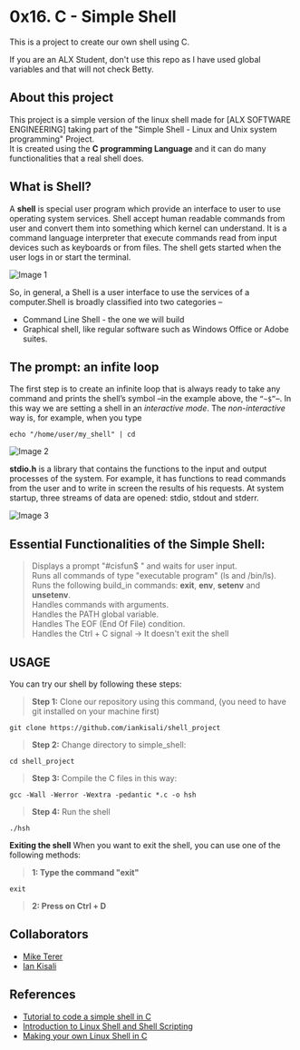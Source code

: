 # 0x16. C - Simple Shell
This is a project to create our own shell using C.

If you are an ALX Student, don't use this repo as I have used global variables and that will not check Betty.

## About this project
This project is a simple version of the linux shell made for [ALX SOFTWARE ENGINEERING] taking part of the "Simple Shell - Linux and Unix system programming" Project.\
It is created using the **C programming Language** and it can do many functionalities that a real shell does.

## What is Shell?
A **shell** is special user program which provide an interface to user to use operating system services. Shell accept human readable commands from user and convert them into something which kernel can understand. It is a command language interpreter that execute commands read from input devices such as keyboards or from files. The shell gets started when the user logs in or start the terminal.


![Image 1](https://media-exp1.licdn.com/dms/image/C4E12AQEDSX9NeoGOvw/article-inline_image-shrink_1500_2232/0/1587095871027?e=1668038400&v=beta&t=t2LGkg7FNwScqSJg2MNIwVGNIfZsLwu1CR7JWY09GLw)

So, in general, a Shell is a user interface to use the services of a computer.Shell is broadly classified into two categories –

- Command Line Shell - the one we will build
- Graphical shell, like regular software such as Windows Office or Adobe suites.

## The prompt: an infite loop
The first step is to create an infinite loop that is always ready to take any command and prints the shell’s symbol –in the example above, the `“~$”`–. In this way we are setting a shell in an *interactive mode*. The *non-interactive* way is, for example, when you type 

`echo "/home/user/my_shell" | cd` 


![Image 2](https://media-exp1.licdn.com/dms/image/C4E12AQGVMYV-Jz53uw/article-inline_image-shrink_1000_1488/0/1587095762976?e=1668038400&v=beta&t=XrfWeA3cfEzm5ddjs-t0e6Rh-aS9z1n3c0kTKGrNujs)


**stdio.h** is a library that contains the functions to the input and output processes of the system. For example, it has functions to read commands from the user and to write in screen the results of his requests. At system startup, three streams of data are opened: stdio, stdout and stderr.

![Image 3](https://media-exp1.licdn.com/dms/image/C4E12AQFnWxtC20lrBg/article-inline_image-shrink_1000_1488/0/1587095896294?e=1668038400&v=beta&t=GXPt7YsKWEm07h8tC59A2DRQru_n_Djw9zwE9nourNA)


## Essential Functionalities of the Simple Shell:
> Displays a prompt "#cisfun$ " and waits for user input.\
> Runs all commands of type "executable program" (ls and /bin/ls).\
> Runs the following build_in commands: **exit**, **env**, **setenv** and **unsetenv**.\
> Handles commands with arguments.\
> Handles the PATH global variable.\
> Handles The EOF (End Of File) condition.\
> Handles the Ctrl + C signal -> It doesn't exit the shell

## USAGE
You can try our shell by following these steps:
> **Step 1:** Clone our repository using this command, (you need to have git installed on your machine first)
````
git clone https://github.com/iankisali/shell_project
````
> **Step 2:** Change directory to simple_shell:
````
cd shell_project
````
> **Step 3:** Compile the C files in this way:
````
gcc -Wall -Werror -Wextra -pedantic *.c -o hsh
````
> **Step 4:** Run the shell
````
./hsh
````
**Exiting the shell**
When you want to exit the shell, you can use one of the following methods:
> **1: Type the command "exit"**
````
exit
````
> **2: Press on Ctrl + D**



## Collaborators
- [Mike Terer](https://github.com/terermike/) 
- [Ian Kisali](https://github.com/iankisali)

## References
- [Tutorial to code a simple shell in C](https://www.linkedin.com/pulse/tutorial-code-simple-shell-c-ricardo-hincapi%C3%A9-trujillo/)
- [Introduction to Linux Shell and Shell Scripting](https://www.geeksforgeeks.org/introduction-linux-shell-shell-scripting/)
- [Making your own Linux Shell in C](https://www.geeksforgeeks.org/making-linux-shell-c/)
